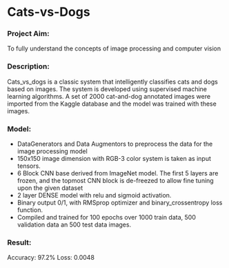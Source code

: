 # Cats-vs-Dogs
### Project Aim: 
To fully understand the concepts of image processing and computer vision
### Description:
Cats_vs_dogs is a classic system that intelligently classifies cats and dogs based on images. The system is developed using supervised machine learning algorithms. A set of 2000 cat-and-dog annotated images were imported from the Kaggle database and the model was trained with these images.
### Model:
* DataGenerators and Data Augmentors to preprocess the data for the image processing model
* 150x150 image dimension with RGB-3 color system is taken as input tensors.
* 6 Block CNN base derived from ImageNet model. The first 5 layers are frozen, and the topmost CNN block is de-freezed to allow fine tuning upon the given dataset
* 2 layer DENSE model with relu and sigmoid activation.
* Binary output 0/1, with RMSprop optimizer and binary_crossentropy loss function.
* Compiled and trained for 100 epochs over 1000 train data, 500 validation data an 500 test data images.
### Result:
Accuracy: 97.2%
Loss: 0.0048

